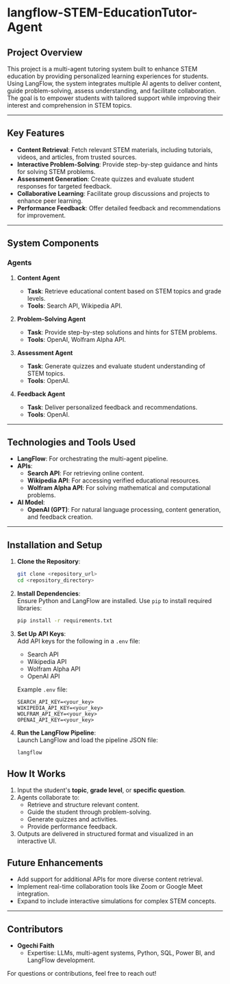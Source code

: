 # langflow-STEM-EducationTutor-Agent

## **Project Overview**  
This project is a multi-agent tutoring system built to enhance STEM education by providing personalized learning experiences for students. Using LangFlow, the system integrates multiple AI agents to deliver content, guide problem-solving, assess understanding, and facilitate collaboration. The goal is to empower students with tailored support while improving their interest and comprehension in STEM topics.

---
## **Key Features**  
- **Content Retrieval**: Fetch relevant STEM materials, including tutorials, videos, and articles, from trusted sources.  
- **Interactive Problem-Solving**: Provide step-by-step guidance and hints for solving STEM problems.  
- **Assessment Generation**: Create quizzes and evaluate student responses for targeted feedback.  
- **Collaborative Learning**: Facilitate group discussions and projects to enhance peer learning.  
- **Performance Feedback**: Offer detailed feedback and recommendations for improvement.

---

## **System Components**  

### **Agents**
1. **Content Agent**  
   - **Task**: Retrieve educational content based on STEM topics and grade levels.  
   - **Tools**: Search API, Wikipedia API.  

2. **Problem-Solving Agent**  
   - **Task**: Provide step-by-step solutions and hints for STEM problems.  
   - **Tools**: OpenAI, Wolfram Alpha API.  

3. **Assessment Agent**  
   - **Task**: Generate quizzes and evaluate student understanding of STEM topics.  
   - **Tools**: OpenAI.  

4. **Feedback Agent**  
   - **Task**: Deliver personalized feedback and recommendations.  
   - **Tools**: OpenAI.  

---

## **Technologies and Tools Used**
- **LangFlow**: For orchestrating the multi-agent pipeline.  
- **APIs**:  
  - **Search API**: For retrieving online content.  
  - **Wikipedia API**: For accessing verified educational resources.  
  - **Wolfram Alpha API**: For solving mathematical and computational problems.  
- **AI Model**:  
  - **OpenAI (GPT)**: For natural language processing, content generation, and feedback creation.

---

## **Installation and Setup**  
1. **Clone the Repository**:  
   ```bash
   git clone <repository_url>
   cd <repository_directory>
   ```

2. **Install Dependencies**:  
   Ensure Python and LangFlow are installed. Use `pip` to install required libraries:  
   ```bash
   pip install -r requirements.txt
   ```

3. **Set Up API Keys**:  
   Add API keys for the following in a `.env` file:  
   - Search API  
   - Wikipedia API  
   - Wolfram Alpha API  
   - OpenAI API  

   Example `.env` file:  
   ```env
   SEARCH_API_KEY=<your_key>
   WIKIPEDIA_API_KEY=<your_key>
   WOLFRAM_API_KEY=<your_key>
   OPENAI_API_KEY=<your_key>
   ```

4. **Run the LangFlow Pipeline**:  
   Launch LangFlow and load the pipeline JSON file:  
   ```bash
   langflow
   ```

## **How It Works**  
1. Input the student's **topic**, **grade level**, or **specific question**.  
2. Agents collaborate to:  
   - Retrieve and structure relevant content.  
   - Guide the student through problem-solving.  
   - Generate quizzes and activities.  
   - Provide performance feedback.  
3. Outputs are delivered in structured format and visualized in an interactive UI.

## **Future Enhancements**
- Add support for additional APIs for more diverse content retrieval.  
- Implement real-time collaboration tools like Zoom or Google Meet integration.  
- Expand to include interactive simulations for complex STEM concepts.  

---

## **Contributors**
- **Ogechi Faith**  
  - Expertise: LLMs, multi-agent systems, Python, SQL, Power BI, and LangFlow development.  

For questions or contributions, feel free to reach out!

